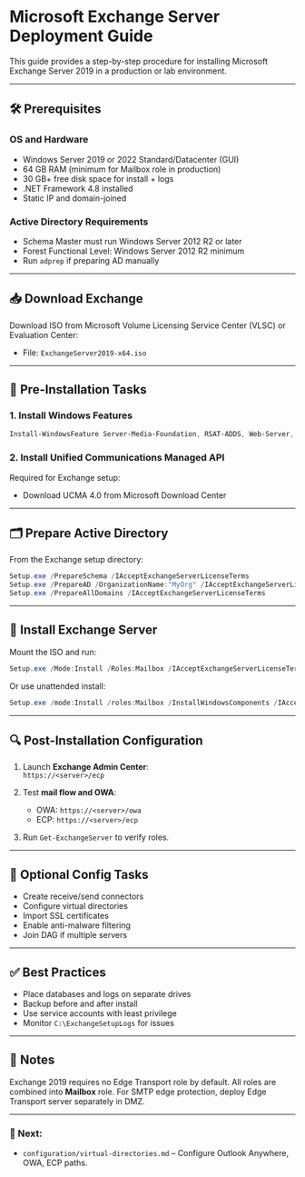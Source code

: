 # Microsoft Exchange Server Deployment Guide

This guide provides a step-by-step procedure for installing Microsoft Exchange Server 2019 in a production or lab environment.

---

## 🛠️ Prerequisites

### OS and Hardware

- Windows Server 2019 or 2022 Standard/Datacenter (GUI)
- 64 GB RAM (minimum for Mailbox role in production)
- 30 GB+ free disk space for install + logs
- .NET Framework 4.8 installed
- Static IP and domain-joined

### Active Directory Requirements

- Schema Master must run Windows Server 2012 R2 or later
- Forest Functional Level: Windows Server 2012 R2 minimum
- Run `adprep` if preparing AD manually

---

## 📥 Download Exchange

Download ISO from Microsoft Volume Licensing Service Center (VLSC) or Evaluation Center:
- File: `ExchangeServer2019-x64.iso`

---

## 🧰 Pre-Installation Tasks

### 1. Install Windows Features

```powershell
Install-WindowsFeature Server-Media-Foundation, RSAT-ADDS, Web-Server, Web-Basic-Auth, Web-Windows-Auth, Web-Metabase, Web-Asp-Net45, NET-Framework-45-Features, Web-Net-Ext45, Web-ISAPI-Ext, Web-ISAPI-Filter, Web-Includes, Web-Http-Errors, Web-Static-Content, Web-Http-Logging, Web-Log-Libraries, Web-Request-Monitor, Web-Http-Tracing, Web-Filtering, Web-Mgmt-Console, Web-Scripting-Tools, Web-WMI
```

### 2. Install Unified Communications Managed API

Required for Exchange setup:
- Download UCMA 4.0 from Microsoft Download Center

---

## 🗂️ Prepare Active Directory

From the Exchange setup directory:

```powershell
Setup.exe /PrepareSchema /IAcceptExchangeServerLicenseTerms
Setup.exe /PrepareAD /OrganizationName:"MyOrg" /IAcceptExchangeServerLicenseTerms
Setup.exe /PrepareAllDomains /IAcceptExchangeServerLicenseTerms
```

---

## 🧪 Install Exchange Server

Mount the ISO and run:

```powershell
Setup.exe /Mode:Install /Roles:Mailbox /IAcceptExchangeServerLicenseTerms_DiagnosticDataOFF
```

Or use unattended install:

```powershell
Setup.exe /mode:Install /roles:Mailbox /InstallWindowsComponents /IAcceptExchangeServerLicenseTerms_DiagnosticDataOFF /TargetDir:"C:\Exchange" /MdbName:"MailboxDB01"
```

---

## 🔍 Post-Installation Configuration

1. Launch **Exchange Admin Center**:  
   `https://<server>/ecp`

2. Test **mail flow and OWA**:
   - OWA: `https://<server>/owa`
   - ECP: `https://<server>/ecp`

3. Run `Get-ExchangeServer` to verify roles.

---

## 🧼 Optional Config Tasks

- Create receive/send connectors
- Configure virtual directories
- Import SSL certificates
- Enable anti-malware filtering
- Join DAG if multiple servers

---

## ✅ Best Practices

- Place databases and logs on separate drives
- Backup before and after install
- Use service accounts with least privilege
- Monitor `C:\ExchangeSetupLogs` for issues

---

## 📌 Notes

Exchange 2019 requires no Edge Transport role by default. All roles are combined into **Mailbox** role. For SMTP edge protection, deploy Edge Transport server separately in DMZ.

---

### 🔄 Next:
- `configuration/virtual-directories.md` – Configure Outlook Anywhere, OWA, ECP paths.
